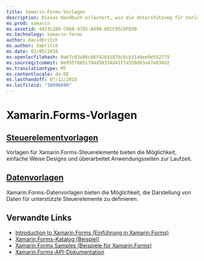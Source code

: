 ```yaml
---
title: Xamarin.Forms-Vorlagen
description: Dieses Handbuch erläutert, wie die Unterstützung für Vorlagen von Xamarin.Forms bereitgestelltes. Dies schließt Steuerelementvorlagen, die problemlos Design und Re-Design-Seiten zur Laufzeit verwendet werden können, und Datenvorlagen, die die Darstellung von Daten für unterstützte Steuerelemente zu definieren.
ms.prod: xamarin
ms.assetid: 4453C209-C068-47D5-A49B-0ECC95C0FB3B
ms.technology: xamarin-forms
author: davidbritch
ms.author: dabritch
ms.date: 02/05/2016
ms.openlocfilehash: 0a67c03a86c66f4264187dc8cb31a9ee9e552779
ms.sourcegitcommit: 6e955f6851794d58334d41f7a550d93a47e834d2
ms.translationtype: MT
ms.contentlocale: de-DE
ms.lasthandoff: 07/12/2018
ms.locfileid: "38996690"
---
```

# <a name="xamarinforms-templates"></a>Xamarin.Forms-Vorlagen

## <a name="control-templatescontrol-templatesindexmd"></a>[Steuerelementvorlagen](control-templates/index.md)

Vorlagen für Xamarin.Forms-Steuerelemente bieten die Möglichkeit, einfache Weise Designs und überarbeitet Anwendungsseiten zur Laufzeit.

## <a name="data-templatesdata-templatesindexmd"></a>[Datenvorlagen](data-templates/index.md)

Xamarin.Forms-Datenvorlagen bieten die Möglichkeit, die Darstellung von Daten für unterstützte Steuerelemente zu definieren.


## <a name="related-links"></a>Verwandte Links

- [Introduction to Xamarin.Forms (Einführung in Xamarin.Forms)](~/xamarin-forms/get-started/introduction-to-xamarin-forms.md)
- [Xamarin.Forms-Katalog (Beispiel)](https://developer.xamarin.com/samples/FormsGallery/)
- [Xamarin.Forms Samples (Beispiele für Xamarin.Forms)](https://developer.xamarin.com/samples/tag/Xamarin.Forms/)
- [Xamarin.Forms-API-Dokumentation](xref:Xamarin.Forms)

